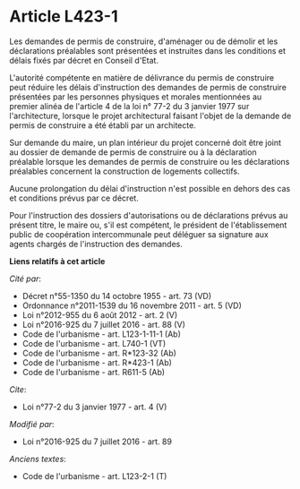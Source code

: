 # Article L423-1

Les demandes de permis de construire, d'aménager ou de démolir et les déclarations préalables sont présentées et instruites
dans les conditions et délais fixés par décret en Conseil d'Etat. 

L'autorité compétente en matière de délivrance du permis de construire peut réduire les délais d'instruction des demandes de
permis de construire présentées par les personnes physiques et morales mentionnées au premier alinéa de l'article 4 de la loi
n° 77-2 du 3 janvier 1977 sur l'architecture, lorsque le projet architectural faisant l'objet de la demande de permis de
construire a été établi par un architecte. 

Sur demande du maire, un plan intérieur du projet concerné doit être joint au dossier de demande de permis de construire ou à
la déclaration préalable lorsque les demandes de permis de construire ou les déclarations préalables concernent la
construction de logements collectifs. 

Aucune prolongation du délai d'instruction n'est possible en dehors des cas et conditions prévus par ce décret. 

Pour l'instruction des dossiers d'autorisations ou de déclarations prévus au présent titre, le maire ou, s'il est compétent,
le président de l'établissement public de coopération intercommunale peut déléguer sa signature aux agents chargés de
l'instruction des demandes.

**Liens relatifs à cet article**

_Cité par_:

  - Décret n°55-1350 du 14 octobre 1955 - art. 73 (VD)
  - Ordonnance n°2011-1539 du 16 novembre 2011 - art. 5 (VD)
  - Loi n°2012-955 du 6 août 2012 - art. 2 (V)
  - Loi n°2016-925 du 7 juillet 2016 - art. 88 (V)
  - Code de l'urbanisme - art. L123-1-11-1 (Ab)
  - Code de l'urbanisme - art. L740-1 (VT)
  - Code de l'urbanisme - art. R*123-32 (Ab)
  - Code de l'urbanisme - art. R*423-1 (Ab)
  - Code de l'urbanisme - art. R611-5 (Ab)

_Cite_:

  - Loi n°77-2 du 3 janvier 1977 - art. 4 (V)

_Modifié par_:

  - Loi n°2016-925 du 7 juillet 2016 - art. 89

_Anciens textes_:

  - Code de l'urbanisme - art. L123-2-1 (T)
